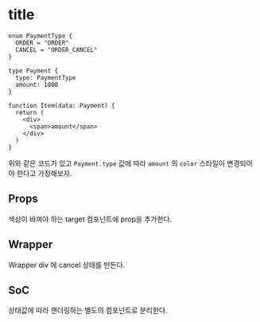 # title

```tsx
enum PaymentType {
  ORDER = "ORDER"
  CANCEL = "ORDER_CANCEL"
}

type Payment {
  type: PaymentType
  amount: 1000
}

function Item(data: Payment) {
  return (
    <div>
      <span>amount</span>
    </div>
  )
}
```

위와 같은 코드가 있고 `Payment.type` 값에 따라 `amount` 의 `color` 스타일이 변경되어야 한다고 가정해보자.

## Props

색상이 바껴야 하는 target 컴포넌트에 prop을 추가한다.

## Wrapper

Wrapper div 에 cancel 상태를 만든다.

## SoC

상태값에 따라 랜더링하는 별도의 컴포넌트로 분리한다.
